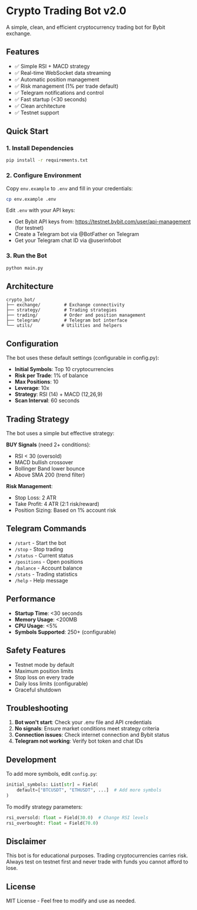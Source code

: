 # Crypto Trading Bot v2.0

A simple, clean, and efficient cryptocurrency trading bot for Bybit exchange.

## Features

- ✅ Simple RSI + MACD strategy
- ✅ Real-time WebSocket data streaming
- ✅ Automatic position management
- ✅ Risk management (1% per trade default)
- ✅ Telegram notifications and control
- ✅ Fast startup (<30 seconds)
- ✅ Clean architecture
- ✅ Testnet support

## Quick Start

### 1. Install Dependencies

```bash
pip install -r requirements.txt
```

### 2. Configure Environment

Copy `env.example` to `.env` and fill in your credentials:

```bash
cp env.example .env
```

Edit `.env` with your API keys:
- Get Bybit API keys from: https://testnet.bybit.com/user/api-management (for testnet)
- Create a Telegram bot via @BotFather on Telegram
- Get your Telegram chat ID via @userinfobot

### 3. Run the Bot

```bash
python main.py
```

## Architecture

```
crypto_bot/
├── exchange/         # Exchange connectivity
├── strategy/         # Trading strategies
├── trading/          # Order and position management
├── telegram/         # Telegram bot interface
└── utils/           # Utilities and helpers
```

## Configuration

The bot uses these default settings (configurable in config.py):

- **Initial Symbols**: Top 10 cryptocurrencies
- **Risk per Trade**: 1% of balance
- **Max Positions**: 10
- **Leverage**: 10x
- **Strategy**: RSI (14) + MACD (12,26,9)
- **Scan Interval**: 60 seconds

## Trading Strategy

The bot uses a simple but effective strategy:

**BUY Signals** (need 2+ conditions):
- RSI < 30 (oversold)
- MACD bullish crossover
- Bollinger Band lower bounce
- Above SMA 200 (trend filter)

**Risk Management**:
- Stop Loss: 2 ATR
- Take Profit: 4 ATR (2:1 risk/reward)
- Position Sizing: Based on 1% account risk

## Telegram Commands

- `/start` - Start the bot
- `/stop` - Stop trading
- `/status` - Current status
- `/positions` - Open positions
- `/balance` - Account balance
- `/stats` - Trading statistics
- `/help` - Help message

## Performance

- **Startup Time**: <30 seconds
- **Memory Usage**: <200MB
- **CPU Usage**: <5%
- **Symbols Supported**: 250+ (configurable)

## Safety Features

- Testnet mode by default
- Maximum position limits
- Stop loss on every trade
- Daily loss limits (configurable)
- Graceful shutdown

## Troubleshooting

1. **Bot won't start**: Check your .env file and API credentials
2. **No signals**: Ensure market conditions meet strategy criteria
3. **Connection issues**: Check internet connection and Bybit status
4. **Telegram not working**: Verify bot token and chat IDs

## Development

To add more symbols, edit `config.py`:

```python
initial_symbols: List[str] = Field(
    default=["BTCUSDT", "ETHUSDT", ...]  # Add more symbols
)
```

To modify strategy parameters:

```python
rsi_oversold: float = Field(30.0)  # Change RSI levels
rsi_overbought: float = Field(70.0)
```

## Disclaimer

This bot is for educational purposes. Trading cryptocurrencies carries risk. Always test on testnet first and never trade with funds you cannot afford to lose.

## License

MIT License - Feel free to modify and use as needed.